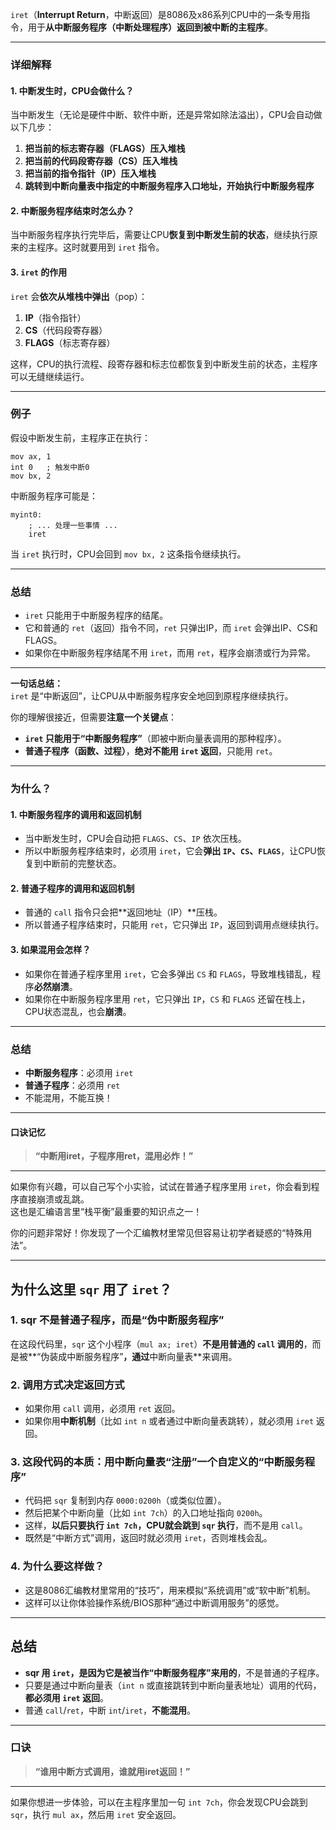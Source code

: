 `iret`（**Interrupt Return**，中断返回）是8086及x86系列CPU中的一条专用指令，用于**从中断服务程序（中断处理程序）返回到被中断的主程序**。

---

### 详细解释

#### 1. **中断发生时，CPU会做什么？**

当中断发生（无论是硬件中断、软件中断，还是异常如除法溢出），CPU会自动做以下几步：

1. **把当前的标志寄存器（FLAGS）压入堆栈**
2. **把当前的代码段寄存器（CS）压入堆栈**
3. **把当前的指令指针（IP）压入堆栈**
4. **跳转到中断向量表中指定的中断服务程序入口地址，开始执行中断服务程序**

#### 2. **中断服务程序结束时怎么办？**

当中断服务程序执行完毕后，需要让CPU**恢复到中断发生前的状态**，继续执行原来的主程序。这时就要用到 `iret` 指令。

#### 3. **`iret` 的作用**

`iret` 会**依次从堆栈中弹出**（pop）：

1. **IP**（指令指针）
2. **CS**（代码段寄存器）
3. **FLAGS**（标志寄存器）

这样，CPU的执行流程、段寄存器和标志位都恢复到中断发生前的状态，主程序可以无缝继续运行。

---

### 例子

假设中断发生前，主程序正在执行：

```assembly
mov ax, 1
int 0   ; 触发中断0
mov bx, 2
```

中断服务程序可能是：

```assembly
myint0:
    ; ... 处理一些事情 ...
    iret
```

当 `iret` 执行时，CPU会回到 `mov bx, 2` 这条指令继续执行。

---

### 总结

- `iret` 只能用于中断服务程序的结尾。
- 它和普通的 `ret`（返回）指令不同，`ret` 只弹出IP，而 `iret` 会弹出IP、CS和FLAGS。
- 如果你在中断服务程序结尾不用 `iret`，而用 `ret`，程序会崩溃或行为异常。

---

**一句话总结：**  
`iret` 是“中断返回”，让CPU从中断服务程序安全地回到原程序继续执行。

你的理解很接近，但需要**注意一个关键点**：

- **`iret` 只能用于“中断服务程序”**（即被中断向量表调用的那种程序）。
- **普通子程序（函数、过程）**，**绝对不能用 `iret` 返回**，只能用 `ret`。

---

### 为什么？

#### 1. **中断服务程序的调用和返回机制**
- 当中断发生时，CPU会自动把 `FLAGS`、`CS`、`IP` 依次压栈。
- 所以中断服务程序结束时，必须用 `iret`，它会**弹出 `IP`、`CS`、`FLAGS`**，让CPU恢复到中断前的完整状态。

#### 2. **普通子程序的调用和返回机制**
- 普通的 `call` 指令只会把**返回地址（IP）**压栈。
- 所以普通子程序结束时，只能用 `ret`，它只弹出 `IP`，返回到调用点继续执行。

#### 3. **如果混用会怎样？**
- 如果你在普通子程序里用 `iret`，它会多弹出 `CS` 和 `FLAGS`，导致堆栈错乱，程序**必然崩溃**。
- 如果你在中断服务程序里用 `ret`，它只弹出 `IP`，`CS` 和 `FLAGS` 还留在栈上，CPU状态混乱，也会**崩溃**。

---

### 总结

- **中断服务程序**：必须用 `iret`
- **普通子程序**：必须用 `ret`
- 不能混用，不能互换！

---

#### 口诀记忆
> **“中断用iret，子程序用ret，混用必炸！”**

---

如果你有兴趣，可以自己写个小实验，试试在普通子程序里用 `iret`，你会看到程序直接崩溃或乱跳。  
这也是汇编语言里“栈平衡”最重要的知识点之一！


你的问题非常好！你发现了一个汇编教材里常见但容易让初学者疑惑的“特殊用法”。

---

## 为什么这里 `sqr` 用了 `iret`？

### 1. **sqr 不是普通子程序，而是“伪中断服务程序”**

在这段代码里，`sqr` 这个小程序（`mul ax; iret`）**不是用普通的 `call` 调用的**，而是被**“伪装成中断服务程序”**，通过**中断向量表**来调用。

### 2. **调用方式决定返回方式**

- 如果你用 `call` 调用，必须用 `ret` 返回。
- 如果你用**中断机制**（比如 `int n` 或者通过中断向量表跳转），就必须用 `iret` 返回。

### 3. **这段代码的本质：用中断向量表“注册”一个自定义的“中断服务程序”**

- 代码把 `sqr` 复制到内存 `0000:0200h`（或类似位置）。
- 然后把某个中断向量（比如 `int 7ch`）的入口地址指向 `0200h`。
- 这样，**以后只要执行 `int 7ch`，CPU就会跳到 `sqr` 执行**，而不是用 `call`。
- 既然是“中断方式”调用，返回时就必须用 `iret`，否则堆栈会乱。

### 4. **为什么要这样做？**

- 这是8086汇编教材里常用的“技巧”，用来模拟“系统调用”或“软中断”机制。
- 这样可以让你体验操作系统/BIOS那种“通过中断调用服务”的感觉。

---

## 总结

- **sqr 用 `iret`，是因为它是被当作“中断服务程序”来用的**，不是普通的子程序。
- 只要是通过中断向量表（`int n` 或直接跳转到中断向量表地址）调用的代码，**都必须用 `iret` 返回**。
- 普通 `call`/`ret`，中断 `int`/`iret`，**不能混用**。

---

### 口诀

> **“谁用中断方式调用，谁就用iret返回！”**

---

如果你想进一步体验，可以在主程序里加一句 `int 7ch`，你会发现CPU会跳到 `sqr`，执行 `mul ax`，然后用 `iret` 安全返回。